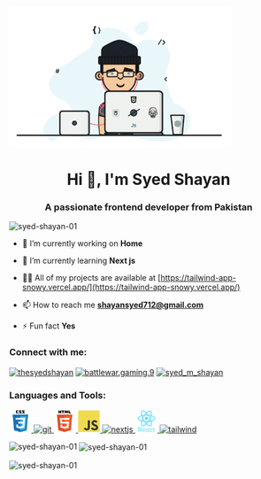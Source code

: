 <img style="display:flex justify-content:center;" width="400" alt="Working on Computer gif" src="./code png gif.gif">

<h1 align="center">Hi 👋, I'm Syed Shayan</h1>
<h3 align="center">A passionate frontend developer from Pakistan</h3>

<p align="left"> <img src="https://komarev.com/ghpvc/?username=syed-shayan-01&label=Profile%20views&color=0e75b6&style=flat" alt="syed-shayan-01" /> </p>

- 🔭 I’m currently working on **Home**

- 🌱 I’m currently learning **Next js**

- 👨‍💻 All of my projects are available at [https://tailwind-app-snowy.vercel.app/](https://tailwind-app-snowy.vercel.app/)

- 📫 How to reach me **shayansyed712@gmail.com**

- ⚡ Fun fact **Yes**

<h3 align="left">Connect with me:</h3>
<p align="left">
<a href="https://linkedin.com/in/thesyedshayan" target="blank"><img align="center" src="https://raw.githubusercontent.com/rahuldkjain/github-profile-readme-generator/master/src/images/icons/Social/linked-in-alt.svg" alt="thesyedshayan" height="30" width="40" /></a>
<a href="https://fb.com/battlewar.gaming.9" target="blank"><img align="center" src="https://raw.githubusercontent.com/rahuldkjain/github-profile-readme-generator/master/src/images/icons/Social/facebook.svg" alt="battlewar.gaming.9" height="30" width="40" /></a>
<a href="https://instagram.com/syed_m_shayan" target="blank"><img align="center" src="https://raw.githubusercontent.com/rahuldkjain/github-profile-readme-generator/master/src/images/icons/Social/instagram.svg" alt="syed_m_shayan" height="30" width="40" /></a>
</p>

<h3 align="left">Languages and Tools:</h3>
<p align="left"> <a href="https://www.w3schools.com/css/" target="_blank" rel="noreferrer"> <img src="https://raw.githubusercontent.com/devicons/devicon/master/icons/css3/css3-original-wordmark.svg" alt="css3" width="40" height="40"/> </a> <a href="https://git-scm.com/" target="_blank" rel="noreferrer"> <img src="https://www.vectorlogo.zone/logos/git-scm/git-scm-icon.svg" alt="git" width="40" height="40"/> </a> <a href="https://www.w3.org/html/" target="_blank" rel="noreferrer"> <img src="https://raw.githubusercontent.com/devicons/devicon/master/icons/html5/html5-original-wordmark.svg" alt="html5" width="40" height="40"/> </a> <a href="https://developer.mozilla.org/en-US/docs/Web/JavaScript" target="_blank" rel="noreferrer"> <img src="https://raw.githubusercontent.com/devicons/devicon/master/icons/javascript/javascript-original.svg" alt="javascript" width="40" height="40"/> </a>  <a href="https://nextjs.org/" target="_blank" rel="noreferrer"> <img src="https://cdn.worldvectorlogo.com/logos/nextjs-2.svg" alt="nextjs" width="40" height="40"/> </a> <a href="https://reactjs.org/" target="_blank" rel="noreferrer"> <img src="https://raw.githubusercontent.com/devicons/devicon/master/icons/react/react-original-wordmark.svg" alt="react" width="40" height="40"/> </a> <a href="https://tailwindcss.com/" target="_blank" rel="noreferrer"> <img src="https://www.vectorlogo.zone/logos/tailwindcss/tailwindcss-icon.svg" alt="tailwind" width="40" height="40"/> </a> </p>

<p><img align="left" src="https://github-readme-stats.vercel.app/api/top-langs?username=syed-shayan-01&show_icons=true&locale=en&layout=compact" alt="syed-shayan-01" /></p>

<p>&nbsp;<img align="center" src="https://github-readme-stats.vercel.app/api?username=syed-shayan-01&show_icons=true&locale=en" alt="syed-shayan-01" /></p>

<p><img align="center" src="https://github-readme-streak-stats.herokuapp.com/?user=syed-shayan-01&" alt="syed-shayan-01" /></p>
